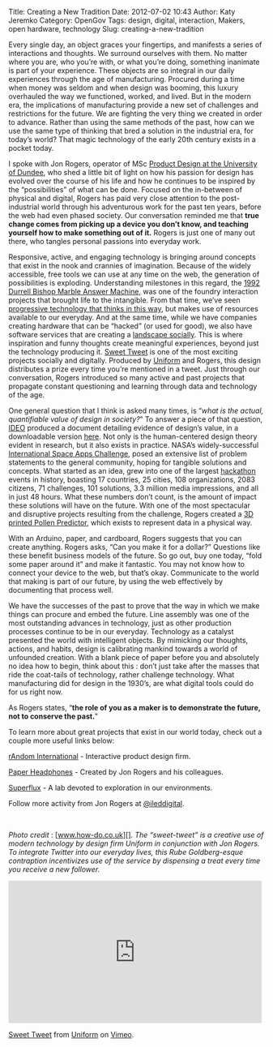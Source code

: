 Title: Creating a New Tradition
Date: 2012-07-02 10:43
Author: Katy Jeremko
Category: OpenGov
Tags: design, digital, interaction, Makers, open hardware, technology
Slug: creating-a-new-tradition

Every single day, an object graces your fingertips, and manifests a
series of interactions and thoughts. We surround ourselves with them. No
matter where you are, who you’re with, or what you’re doing, something
inanimate is part of your experience. These objects are so integral in
our daily experiences through the age of manufacturing. Procured during
a time when money was seldom and when design was booming, this luxury
overhauled the way we functioned, worked, and lived. But in the modern
era, the implications of manufacturing provide a new set of challenges
and restrictions for the future. We are fighting the very thing we
created in order to advance. Rather than using the same methods of the
past, how can we use the same type of thinking that bred a solution in
the industrial era, for today’s world? That magic technology of the
early 20th century exists in a pocket today.

I spoke with Jon Rogers, operator of MSc [Product Design at the
University of Dundee][], who shed a little bit of light on how his
passion for design has evolved over the course of his life and how he
continues to be inspired by the “possibilities” of what can be done.
Focused on the in-between of physical and digital, Rogers has paid very
close attention to the post-industrial world through his adventurous
work for the past ten years, before the web had even phased society. Our
conversation reminded me that **true change comes from picking up a
device you don’t know, and teaching yourself how to make something out
of it.** Rogers is just one of many out there, who tangles personal
passions into everyday work.

Responsive, active, and engaging technology is bringing around concepts
that exist in the nook and crannies of imagination. Because of the
widely accessible, free tools we can use at any time on the web, the
generation of possibilities is exploding. Understanding milestones in
this regard, the [1992 Durrell Bishop Marble Answer Machine][], was one
of the foundry interaction projects that brought life to the intangible.
From that time, we’ve seen [progressive technology that thinks in this
way][], but makes use of resources available to our everyday. And at the
same time, while we have companies creating hardware that can be
“hacked” (or used for good), we also have software services that are
creating a [landscape socially][]. This is where inspiration and funny
thoughts create meaningful experiences, beyond just the technology
producing it. [Sweet Tweet][] is one of the most exciting projects
socially and digitally. Produced by [Uniform][] and Rogers, this design
distributes a prize every time you’re mentioned in a tweet. Just through
our conversation, Rogers introduced so many active and past projects
that propagate constant questioning and learning through data and
technology of the age.

One general question that I think is asked many times, is “*what is the
actual, quantifiable value of design in society?*” To answer a piece of
that question, [IDEO][] produced a document detailing evidence of
design’s value, in a downloadable version [here][]. Not only is the
human-centered design theory evident in research, but it also exists in
practice. NASA’s widely-successful [International Space Apps
Challenge][], posed an extensive list of problem statements to the
general community, hoping for tangible solutions and concepts. What
started as an idea, grew into one of the largest [hackathon][] events in
history, boasting 17 countries, 25 cities, 108 organizations, 2083
citizens, 71 challenges, 101 solutions, 3.3 million media impressions,
and all in just 48 hours. What these numbers don’t count, is the amount
of impact these solutions will have on the future. With one of the most
spectacular and disruptive projects resulting from the challenge, Rogers
created a [3D printed Pollen Predictor][], which exists to represent
data in a physical way.

With an Arduino, paper, and cardboard, Rogers suggests that you can
create anything. Rogers asks, “Can you make it for a dollar?” Questions
like these benefit business models of the future. So go out, buy one
today, “fold some paper around it” and make it fantastic. You may not
know how to connect your device to the web, but that’s okay. Communicate
to the world that making is part of our future, by using the web
effectively by documenting that process well.

We have the successes of the past to prove that the way in which we make
things can procure and embed the future. Line assembly was one of the
most outstanding advances in technology, just as other production
processes continue to be in our everyday. Technology as a catalyst
presented the world with intelligent objects. By mimicking our thoughts,
actions, and habits, design is calibrating mankind towards a world of
unfounded creation. With a blank piece of paper before you and
absolutely no idea how to begin, think about this : don’t just take
after the masses that ride the coat-tails of technology, rather
challenge technology. What manufacturing did for design in the 1930’s,
are what digital tools could do for us right now.

As Rogers states, “**the role of you as a maker is to demonstrate the
future, not to conserve the past.**"

To learn more about great projects that exist in our world today, check
out a couple more useful links below:

[rAndom International][] - Interactive product design firm.

[Paper Headphones][] - Created by Jon Rogers and his colleagues.

[Superflux][] - A lab devoted to exploration in our environments.

Follow more activity from Jon Rogers at [@ileddigital][].

 

*Photo credit* : [www.how-do.co.uk][]. *The “sweet-tweet” is a creative
use of modern technology by design firm Uniform in conjunction with Jon
Rogers. To integrate Twitter into our everyday lives, this Rube
Goldberg-esque contraption incentivizes use of the service by dispensing
a treat every time you receive a new follower.*

<iframe src="http://player.vimeo.com/video/34845280?color=ffffff" frameborder="0" width="500" height="281"></iframe>

[Sweet Tweet][1] from [Uniform][2] on [Vimeo][].

  [Product Design at the University of Dundee]: http://productdesign.dundee.ac.uk/
  [1992 Durrell Bishop Marble Answer Machine]: https://vimeo.com/19930744
  [progressive technology that thinks in this way]: http://www.luckybite.com/luckybits/index.html
  [landscape socially]: http://www.creativetimes.co.uk/articles/let-s-get-physical-with-digital
  [Sweet Tweet]: http://www.uniform.net/thinking-archive/sweet-tweets/
  [Uniform]: http://www.uniform.net/author/scott/
  [IDEO]: http://ideo.com/
  [here]: http://www.ideo.com/work/human-centered-design-toolkit/
  [International Space Apps Challenge]: http://spaceappschallenge.org/home/
  [hackathon]: http://open.nasa.gov/blog/2012/06/29/the-power-of-hackathons-in-government/
  [3D printed Pollen Predictor]: http://www.behance.net/gallery/Pollen-Predictor-International-Space-Apps-Challenge/3821111
  [rAndom International]: http://random-international.com/work/
  [Paper Headphones]: http://www.paperapps.net/
  [Superflux]: http://www.superflux.in/work/lab
  [@ileddigital]: https://twitter.com/#!/ileddigital
  [www.how-do.co.uk]: www.how-do.co.uk
  [1]: http://vimeo.com/34845280
  [2]: http://vimeo.com/uniformltd
  [Vimeo]: http://vimeo.com
